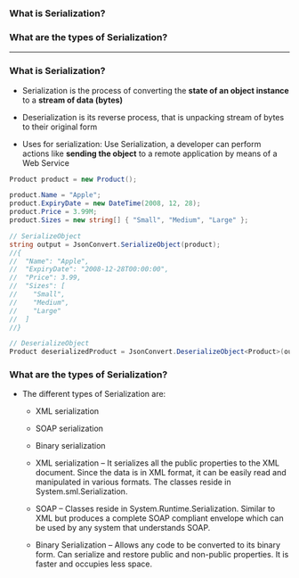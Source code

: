 ### What is Serialization?
### What are the types of Serialization?

------------------------------------------------------------------------------------------------

### What is Serialization?

  * Serialization is the process of converting the **state of an object instance** to a **stream of data (bytes)**
  * Deserialization is its reverse process, that is unpacking stream of bytes to their original form
  
  * Uses for serialization: Use Serialization, a developer can perform actions like **sending the object** to a remote application by means of a Web Service
  
  
  ```c#
  Product product = new Product();

  product.Name = "Apple";
  product.ExpiryDate = new DateTime(2008, 12, 28);
  product.Price = 3.99M;
  product.Sizes = new string[] { "Small", "Medium", "Large" };

  // SerializeObject
  string output = JsonConvert.SerializeObject(product);
  //{
  //  "Name": "Apple",
  //  "ExpiryDate": "2008-12-28T00:00:00",
  //  "Price": 3.99,
  //  "Sizes": [
  //    "Small",
  //    "Medium",
  //    "Large"
  //  ]
  //}

  // DeserializeObject
  Product deserializedProduct = JsonConvert.DeserializeObject<Product>(output);
  ```
  
### What are the types of Serialization?

  * The different types of Serialization are: 
    * XML serialization
    * SOAP serialization
    * Binary serialization
    
    * XML serialization – It serializes all the public properties to the XML document. Since the data is in XML format, it can be easily read and manipulated in various formats. The classes reside in System.sml.Serialization.
    * SOAP – Classes reside in System.Runtime.Serialization. Similar to XML but produces a complete SOAP compliant envelope which can be used by any system that understands SOAP.
    * Binary Serialization – Allows any code to be converted to its binary form. Can serialize and restore public and non-public properties. It is faster and occupies less space.
